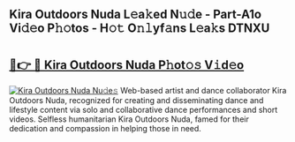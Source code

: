 ## Kira Outdoors Nuda L𝚎a𝚔ed N𝚞𝚍e - Part-A1o Vi𝚍𝚎o P𝚑𝚘tos - H𝚘𝚝 O𝚗𝚕yf𝚊ns L𝚎a𝚔s DTNXU

# <h2><a href="http://kfdn9h.oniu.top/?m=Kira+Outdoors+Nuda">🔗👉 🔴 Kira Outdoors Nuda P𝚑ot𝚘𝚜 V𝚒d𝚎o</a></h2>

[![Kira Outdoors Nuda Nu𝚍e𝚜](https://i.imgur.com/0qMVB7G.gif)](http://kfdn9h.oniu.top/?m=Kira+Outdoors+Nuda)
Web-based artist and dance collaborator Kira Outdoors Nuda, recognized for creating and disseminating dance and lifestyle content via solo and collaborative dance performances and short videos. Selfless humanitarian Kira Outdoors Nuda, famed for their dedication and compassion in helping those in need.  
